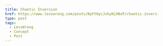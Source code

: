```yaml
---
title: Chaotic Inversion
href: https://www.lesswrong.com/posts/NyFtHycJvkyNjXNsP/chaotic-inversion
type: post
tags:
  - LessWrong
  - Concept
  - Post
---
```


